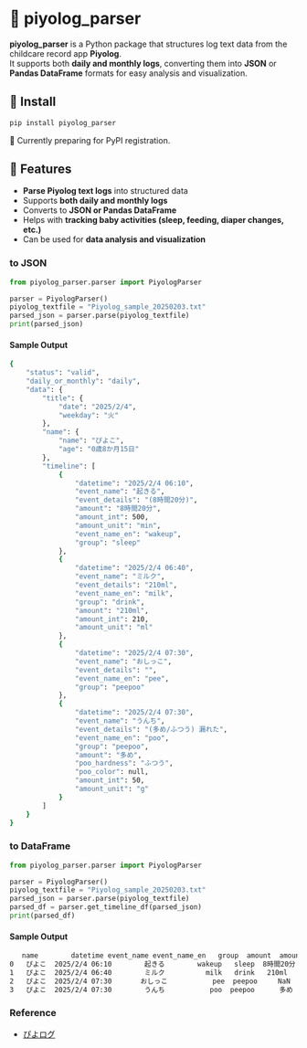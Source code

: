 # 👶 piyolog_parser

**piyolog_parser** is a Python package that structures log text data from the childcare record app **Piyolog**.  
It supports both **daily and monthly logs**, converting them into **JSON** or **Pandas DataFrame** formats for easy analysis and visualization.

## 🍼 Install
```sh
pip install piyolog_parser
```
🚧 Currently preparing for PyPI registration.

## 🚀 Features
- **Parse Piyolog text logs** into structured data
- Supports **both daily and monthly logs**
- Converts to **JSON or Pandas DataFrame**
- Helps with **tracking baby activities (sleep, feeding, diaper changes, etc.)**
- Can be used for **data analysis and visualization**

### to JSON
```python
from piyolog_parser.parser import PiyologParser

parser = PiyologParser()
piyolog_textfile = "Piyolog_sample_20250203.txt"
parsed_json = parser.parse(piyolog_textfile)
print(parsed_json)
```

#### Sample Output
```bash
{
    "status": "valid",
    "daily_or_monthly": "daily",
    "data": {
        "title": {
            "date": "2025/2/4",
            "weekday": "火"
        },
        "name": {
            "name": "ぴよこ",
            "age": "0歳8か月15日"
        },
        "timeline": [
            {
                "datetime": "2025/2/4 06:10",
                "event_name": "起きる",
                "event_details": "(8時間20分)",
                "amount": "8時間20分",
                "amount_int": 500,
                "amount_unit": "min",
                "event_name_en": "wakeup",
                "group": "sleep"
            },
            {
                "datetime": "2025/2/4 06:40",
                "event_name": "ミルク",
                "event_details": "210ml",
                "event_name_en": "milk",
                "group": "drink",
                "amount": "210ml",
                "amount_int": 210,
                "amount_unit": "ml"
            },
            {
                "datetime": "2025/2/4 07:30",
                "event_name": "おしっこ",
                "event_details": "",
                "event_name_en": "pee",
                "group": "peepoo"
            },
            {
                "datetime": "2025/2/4 07:30",
                "event_name": "うんち",
                "event_details": "(多め/ふつう) 漏れた",
                "event_name_en": "poo",
                "group": "peepoo",
                "amount": "多め",
                "poo_hardness": "ふつう",
                "poo_color": null,
                "amount_int": 50,
                "amount_unit": "g"
            }
        ]
    }
}
```

### to DataFrame
```python
from piyolog_parser.parser import PiyologParser

parser = PiyologParser()
piyolog_textfile = "Piyolog_sample_20250203.txt"
parsed_json = parser.parse(piyolog_textfile)
parsed_df = parser.get_timeline_df(parsed_json)
print(parsed_df)
```

#### Sample Output
```markdown
   name        datetime event_name event_name_en   group  amount  amount_int amount_unit poo_hardness  poo_color event_details
0   ぴよこ  2025/2/4 06:10        起きる        wakeup   sleep  8時間20分       500.0         min          NaN        NaN      (8時間20分)
1   ぴよこ  2025/2/4 06:40        ミルク          milk   drink   210ml       210.0          ml          NaN        NaN         210ml
2   ぴよこ  2025/2/4 07:30       おしっこ           pee  peepoo     NaN         NaN         NaN          NaN        NaN              
3   ぴよこ  2025/2/4 07:30        うんち           poo  peepoo      多め        50.0           g          ふつう        NaN  (多め/ふつう) 漏れた
```

### Reference
- [ぴよログ](https://www.piyolog.com/)